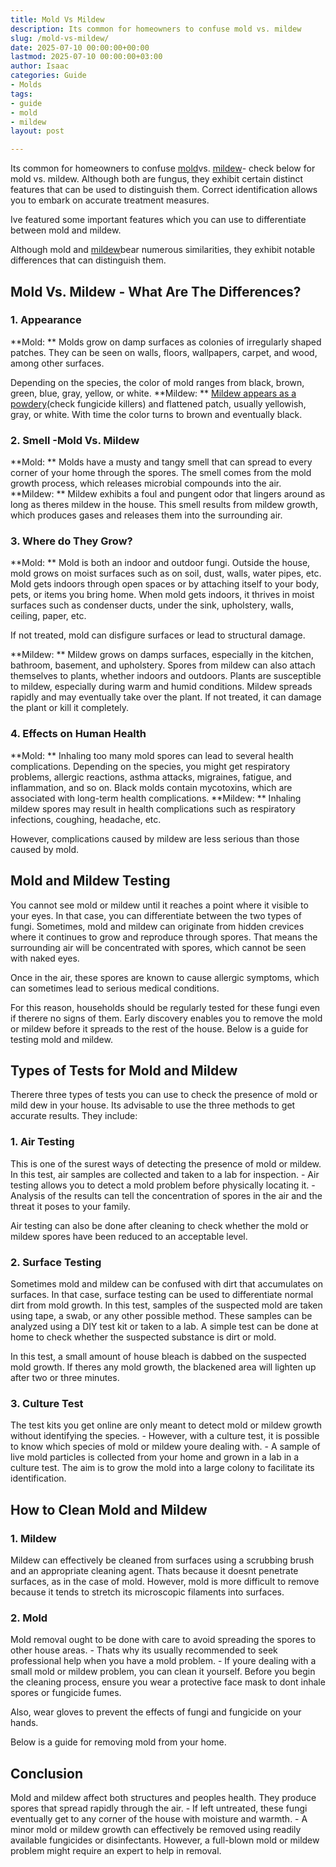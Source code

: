 ```yaml
---
title: Mold Vs Mildew
description: Its common for homeowners to confuse mold vs. mildew
slug: /mold-vs-mildew/
date: 2025-07-10 00:00:00+00:00
lastmod: 2025-07-10 00:00:00+03:00
author: Isaac
categories: Guide
- Molds
tags:
- guide
- mold
- mildew
layout: post

---
```

Its common for homeowners to confuse [mold](https://pestpolicy.com/mold-cleanup/)vs. [mildew](https://pestpolicy.com/mildew-resistant-paints/)- check below for mold vs. mildew. Although both are fungus, they exhibit certain distinct features that can be used to distinguish them. Correct identification allows you to embark on accurate treatment measures.

Ive featured some important features which you can use to differentiate between mold and mildew.

Although mold and [mildew](https://extension2.missouri.edu/gh5928)bear numerous similarities, they exhibit notable differences that can distinguish them.

##  Mold Vs. Mildew - What Are The Differences?

###  **1. Appearance**

**Mold: ** Molds grow on damp surfaces as colonies of irregularly shaped patches. They can be seen on walls, floors, wallpapers, carpet, and wood, among other surfaces.

Depending on the species, the color of mold ranges from black, brown, green, blue, gray, yellow, or white. **Mildew: ** [Mildew appears as a powdery](https://pestpolicy.com/best-fungicide-powdery-mildew/)(check fungicide killers) and flattened patch, usually yellowish, gray, or white. With time the color turns to brown and eventually black.

###  2. Smell -Mold Vs. Mildew

**Mold: ** Molds have a musty and tangy smell that can spread to every corner of your home through the spores. The smell comes from the mold growth process, which releases microbial compounds into the air. **Mildew: ** Mildew exhibits a foul and pungent odor that lingers around as long as theres mildew in the house. This smell results from mildew growth, which produces gases and releases them into the surrounding air.

###  **3. Where do They Grow?**

**Mold: ** Mold is both an indoor and outdoor fungi. Outside the house, mold grows on moist surfaces such as on soil, dust, walls, water pipes, etc. Mold gets indoors through open spaces or by attaching itself to your body, pets, or items you bring home. When mold gets indoors, it thrives in moist surfaces such as condenser ducts, under the sink, upholstery, walls, ceiling, paper, etc.

If not treated, mold can disfigure surfaces or lead to structural damage.

**Mildew: ** Mildew grows on damps surfaces, especially in the kitchen, bathroom, basement, and upholstery. Spores from mildew can also attach themselves to plants, whether indoors and outdoors. Plants are susceptible to mildew, especially during warm and humid conditions. Mildew spreads rapidly and may eventually take over the plant. If not treated, it can damage the plant or kill it completely.

###  **4. Effects on Human Health**

**Mold: ** Inhaling too many mold spores can lead to several health complications. Depending on the species, you might get respiratory problems, allergic reactions, asthma attacks, migraines, fatigue, and inflammation, and so on. Black molds contain mycotoxins, which are associated with long-term health complications. **Mildew: ** Inhaling mildew spores may result in health complications such as respiratory infections, coughing, headache, etc.

However, complications caused by mildew are less serious than those caused by mold.

##  **Mold and Mildew Testing**

You cannot see mold or mildew until it reaches a point where it visible to your eyes. In that case, you can differentiate between the two types of fungi. Sometimes, mold and mildew can originate from hidden crevices where it continues to grow and reproduce through spores. That means the surrounding air will be concentrated with spores, which cannot be seen with naked eyes.

Once in the air, these spores are known to cause allergic symptoms, which can sometimes lead to serious medical conditions.

For this reason, households should be regularly tested for these fungi even if therere no signs of them. Early discovery enables you to remove the mold or mildew before it spreads to the rest of the house. Below is a guide for testing mold and mildew.

##  **Types of Tests for Mold and Mildew**

Therere three types of tests you can use to check the presence of mold or mild dew in your house. Its advisable to use the three methods to get accurate results. They include:

###  **1. Air Testing**

This is one of the surest ways of detecting the presence of mold or mildew. In this test, air samples are collected and taken to a lab for inspection. - Air testing allows you to detect a mold problem before physically locating it. - Analysis of the results can tell the concentration of spores in the air and the threat it poses to your family.

Air testing can also be done after cleaning to check whether the mold or mildew spores have been reduced to an acceptable level.

###  **2. Surface Testing**

Sometimes mold and mildew can be confused with dirt that accumulates on surfaces. In that case, surface testing can be used to differentiate normal dirt from mold growth. In this test, samples of the suspected mold are taken using tape, a swab, or any other possible method. These samples can be analyzed using a DIY test kit or taken to a lab. A simple test can be done at home to check whether the suspected substance is dirt or mold.

In this test, a small amount of house bleach is dabbed on the suspected mold growth. If theres any mold growth, the blackened area will lighten up after two or three minutes.

###  **3. Culture Test**

The test kits you get online are only meant to detect mold or mildew growth without identifying the species. - However, with a culture test, it is possible to know which species of mold or mildew youre dealing with. - A sample of live mold particles is collected from your home and grown in a lab in a culture test. The aim is to grow the mold into a large colony to facilitate its identification.

##  **How to Clean Mold and Mildew**

###  1. Mildew

Mildew can effectively be cleaned from surfaces using a scrubbing brush and an appropriate cleaning agent. Thats because it doesnt penetrate surfaces, as in the case of mold. However, mold is more difficult to remove because it tends to stretch its microscopic filaments into surfaces.

###  2. Mold

Mold removal ought to be done with care to avoid spreading the spores to other house areas. - Thats why its usually recommended to seek professional help when you have a mold problem. - If youre dealing with a small mold or mildew problem, you can clean it yourself. Before you begin the cleaning process, ensure you wear a protective face mask to dont inhale spores or fungicide fumes.

Also, wear gloves to prevent the effects of fungi and fungicide on your hands.

Below is a guide for removing mold from your home.

##  **Conclusion**

Mold and mildew affect both structures and peoples health. They produce spores that spread rapidly through the air. - If left untreated, these fungi eventually get to any corner of the house with moisture and warmth. - A minor mold or mildew growth can effectively be removed using readily available fungicides or disinfectants. However, a full-blown mold or mildew problem might require an expert to help in removal.